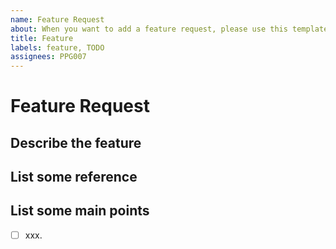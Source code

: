 ```yaml
---
name: Feature Request
about: When you want to add a feature request, please use this template.
title: Feature
labels: feature, TODO
assignees: PPG007
---
```


# Feature Request

## Describe the feature

## List some reference

## List some main points

- [ ] xxx.
